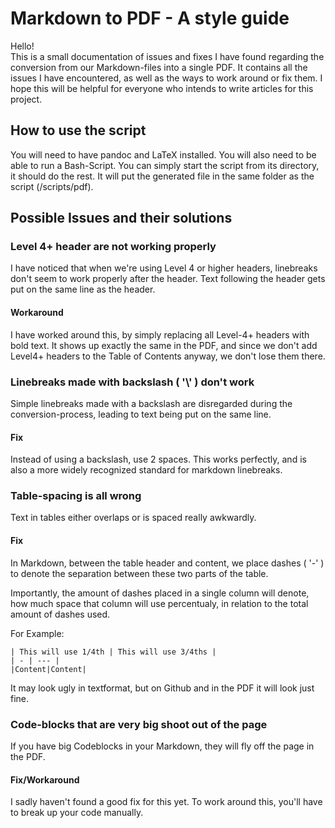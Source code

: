 # Markdown to PDF - A style guide

Hello!  
This is a small documentation of issues and fixes I have found regarding the conversion from our Markdown-files into a single PDF. It contains all the issues I have encountered, as well as the ways to work around or fix them. I hope this will be helpful for everyone who intends to write articles for this project.

## How to use the script
You will need to have pandoc and LaTeX installed. You will also need to be able to run a Bash-Script.
You can simply start the script from its directory, it should do the rest. It will put the generated file in the same folder as the script (/scripts/pdf).

## Possible Issues and their solutions

### Level 4+ header are not working properly
I have noticed that when we're using Level 4 or higher headers, linebreaks don't seem to work properly after the header. Text following the header gets put on the same line as the header.

#### Workaround
I have worked around this, by simply replacing all Level-4+ headers with bold text.
It shows up exactly the same in the PDF, and since we don't add Level4+ headers to the Table of Contents anyway, we don't lose them there. 

### Linebreaks made with backslash ( '\\' ) don't work
Simple linebreaks made with a backslash are disregarded during the conversion-process, leading to text being put on the same line.

#### Fix
Instead of using a backslash, use 2 spaces. This works perfectly, and is also a more widely recognized standard for markdown linebreaks.

### Table-spacing is all wrong
Text in tables either overlaps or is spaced really awkwardly.

#### Fix
In Markdown, between the table header and content, we place dashes ( '-' ) to denote the separation between these two parts of the table.

Importantly, the amount of dashes placed in a single column will denote, how much space that column will use percentualy, in relation to the total amount of dashes used.

For Example:

``````
| This will use 1/4th | This will use 3/4ths |
| - | --- |
|Content|Content|
``````

It may look ugly in textformat, but on Github and in the PDF it will look just fine.

### Code-blocks that are very big shoot out of the page
If you have big Codeblocks in your Markdown, they will fly off the page in the PDF.

#### Fix/Workaround
I sadly haven't found a good fix for this yet. To work around this, you'll have to break up your code manually.

